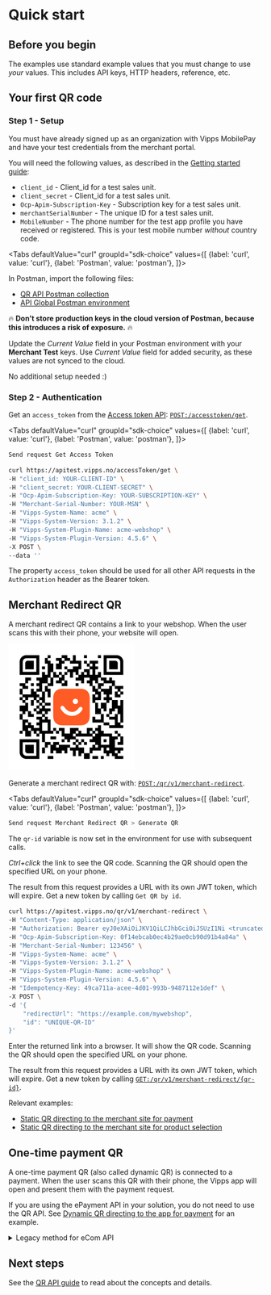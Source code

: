 <!-- START_METADATA
---
title: Quick start for the QR API
sidebar_label: Quick start
sidebar_position: 20
description: Quick steps for getting started with the QR API.
toc_min_heading_level: 2
toc_max_heading_level: 5
pagination_next: null
pagination_prev: null
---

import ApiSchema from '@theme/ApiSchema';
import Tabs from '@theme/Tabs';
import TabItem from '@theme/TabItem';
END_METADATA -->

# Quick start

## Before you begin

The examples use standard example values that you must change to
use *your* values. This includes API keys, HTTP headers, reference, etc.

## Your first QR code

### Step 1 - Setup

You must have already signed up as an organization with Vipps MobilePay and have
your test credentials from the merchant portal.

You will need the following values, as described in the
[Getting started guide](https://developer.vippsmobilepay.com/docs/getting-started):

* `client_id` - Client_id for a test sales unit.
* `client_secret` - Client_id for a test sales unit.
* `Ocp-Apim-Subscription-Key` - Subscription key for a test sales unit.
* `merchantSerialNumber` - The unique ID for a test sales unit.
* `MobileNumber` - The phone number for the test app profile you have received or registered. This is your test mobile number *without* country code.

<Tabs
defaultValue="curl"
groupId="sdk-choice"
values={[
{label: 'curl', value: 'curl'},
{label: 'Postman', value: 'postman'},
]}>
<TabItem value="postman">

In Postman, import the following files:

* [QR API Postman collection](/tools/vipps-qr-api-postman-collection.json)
* [API Global Postman environment](https://github.com/vippsas/vipps-developers/blob/master/tools/vipps-api-global-postman-environment.json)

🔥 **Don't store production keys in the cloud version of Postman, because this introduces a risk of exposure.** 🔥

Update the *Current Value* field in your Postman environment with your **Merchant Test** keys.
Use *Current Value* field for added security, as these values are not synced to the cloud.

</TabItem>
<TabItem value="curl">

No additional setup needed :)

</TabItem>
</Tabs>

### Step 2 - Authentication

Get an `access_token` from the
[Access token API](https://developer.vippsmobilepay.com/docs/APIs/access-token-api):
[`POST:/accesstoken/get`](https://developer.vippsmobilepay.com/api/access-token#tag/Authorization-Service/operation/fetchAuthorizationTokenUsingPost).

<Tabs
defaultValue="curl"
groupId="sdk-choice"
values={[
{label: 'curl', value: 'curl'},
{label: 'Postman', value: 'postman'},
]}>
<TabItem value="postman">

```bash
Send request Get Access Token
```

</TabItem>
<TabItem value="curl">

```bash
curl https://apitest.vipps.no/accessToken/get \
-H "client_id: YOUR-CLIENT-ID" \
-H "client_secret: YOUR-CLIENT-SECRET" \
-H "Ocp-Apim-Subscription-Key: YOUR-SUBSCRIPTION-KEY" \
-H "Merchant-Serial-Number: YOUR-MSN" \
-H "Vipps-System-Name: acme" \
-H "Vipps-System-Version: 3.1.2" \
-H "Vipps-System-Plugin-Name: acme-webshop" \
-H "Vipps-System-Plugin-Version: 4.5.6" \
-X POST \
--data ''
```

</TabItem>
</Tabs>

The property `access_token` should be used for all other API requests in the `Authorization` header as the Bearer token.

## Merchant Redirect QR

A merchant redirect QR contains a link to your webshop. When the user scans this with their phone, your website will open.

![QR code](images/demo-qr.png)

Generate a merchant redirect QR with:
[`POST:/qr/v1/merchant-redirect`](https://developer.vippsmobilepay.com/api/qr#tag/Merchant-redirect-QR/operation/CreateMerchantRedirectQr).

<Tabs
defaultValue="curl"
groupId="sdk-choice"
values={[
{label: 'curl', value: 'curl'},
{label: 'Postman', value: 'postman'},
]}>
<TabItem value="postman">

```bash
Send request Merchant Redirect QR > Generate QR
```

The `qr-id` variable is now set in the environment for use with subsequent calls.

*Ctrl+click* the link to see the QR code. Scanning the QR should open the specified URL on your phone.

The result from this request provides a URL with its own JWT token, which will expire.
Get a new token by calling `Get QR by id`.

</TabItem>
<TabItem value="curl">

```bash
curl https://apitest.vipps.no/qr/v1/merchant-redirect \
-H "Content-Type: application/json" \
-H "Authorization: Bearer eyJ0eXAiOiJKV1QiLCJhbGciOiJSUzI1Ni <truncated>" \
-H "Ocp-Apim-Subscription-Key: 0f14ebcab0ec4b29ae0cb90d91b4a84a" \
-H "Merchant-Serial-Number: 123456" \
-H "Vipps-System-Name: acme" \
-H "Vipps-System-Version: 3.1.2" \
-H "Vipps-System-Plugin-Name: acme-webshop" \
-H "Vipps-System-Plugin-Version: 4.5.6" \
-H "Idempotency-Key: 49ca711a-acee-4d01-993b-9487112e1def" \
-X POST \
-d '{
    "redirectUrl": "https://example.com/mywebshop",
    "id": "UNIQUE-QR-ID"
}'
```

Enter the returned link into a browser. It will show the QR code. Scanning the QR should open the specified URL on your phone.

The result from this request provides a URL with its own JWT token, which will expire.
Get a new token by calling
[`GET:/qr/v1/merchant-redirect/{qr-id}`](https://developer.vippsmobilepay.com/api/qr#tag/Merchant-redirect-QR/operation/GetMerchantRedirectQrById).

</TabItem>
</Tabs>

Relevant examples:

* [Static QR directing to the merchant site for payment](https://developer.vippsmobilepay.com/docs/solutions/vending-machines/qr-to-merchant-site-payment-only/)
* [Static QR directing to the merchant site for product selection](https://developer.vippsmobilepay.com/docs/solutions/vending-machines/qr-to-merchant-site-product-selection/)

## One-time payment QR

A one-time payment QR (also called dynamic QR) is connected to a payment. When the user scans this QR with their phone,
the Vipps app will open and present them with the payment request.

If you are using the ePayment API in your solution, you do not need to use the QR API.
See
[Dynamic QR directing to the app for payment](https://developer.vippsmobilepay.com/docs/solutions/vending-machines/one-time-payment/) for an example.

<details>
<summary>Legacy method for eCom API</summary>
<div>

Create a payment and get the unique payment reference.

<Tabs
defaultValue="curl"
groupId="sdk-choice"
values={[
{label: 'curl', value: 'curl'},
{label: 'Postman', value: 'postman'},
]}>
<TabItem value="postman">

```bash
Send request Initiate Payment
```

The `orderId` and `vippsLandingPageUrl` variables are now in the environment of this Postman example.

</TabItem>
<TabItem value="curl">

```bash
curl --location 'https://apitest.vipps.no/ecomm/v2/payments/' \
-H 'Content-Type: application/json' \
-H "Authorization: Bearer eyJ0eXAiOiJKV1QiLCJhbGciOiJSUzI1Ni <truncated>" \
-H "Ocp-Apim-Subscription-Key: 0f14ebcab0ec4b29ae0cb90d91b4a84a" \
-H "Merchant-Serial-Number: 123456" \
-H "Vipps-System-Name: acme" \
-H "Vipps-System-Version: 3.1.2" \
-H "Vipps-System-Plugin-Name: acme-webshop" \
-H "Vipps-System-Plugin-Version: 4.5.6" \
-X POST \
-d '{
  "customerInfo": {
    "mobileNumber": "91234567"
  },
  "merchantInfo": {
    "merchantSerialNumber": "123456",
    "callbackPrefix":"https://example.com/vipps/callbacks-for-payment-update-from-vipps",
    "fallBack": "https://example.com/vipps/fallback-result-page-for-both-success-and-failure/acme-shop-123-order123abc",
  },
  "transaction": {
    "amount": 49900,
    "orderId": "UNIQUE-PAYMENT-REFERENCE",
    "transactionText": "One pair of socks.",
}
}'
```

Note that `orderId` must be unique for each payment you create.

</TabItem>
</Tabs>

Take note of the URL that is returned in the response body and provide it in the
[POST:/qr/v1](https://developer.vippsmobilepay.com/api/qr/#tag/One-time-payment-QR/operation/generateOtpQr)
request to generate the one-time payment QR.

<Tabs
defaultValue="curl"
groupId="sdk-choice"
values={[
{label: 'curl', value: 'curl'},
{label: 'Postman', value: 'postman'},
]}>
<TabItem value="postman">

```bash
Send request Generate OTP QR
```

This supplies `vippsLandingPageUrl` to
[`POST:/qr/v1`](https://developer.vippsmobilepay.com/api/qr#tag/One-time-payment-QR/operation/generateOtpQr)
to provide a URL that can be used to show a QR code.

*Ctrl+click* the link to see the QR code. Scanning the QR should open the test app on your phone and allow you to complete the one-time purchase.

</TabItem>
<TabItem value="curl">

```bash
curl --location 'https://apitest.vipps.no/qr/v1' \
-H 'Content-Type: application/json' \
-H "Authorization: Bearer eyJ0eXAiOiJKV1QiLCJhbGciOiJSUzI1Ni <truncated>" \
-H "Ocp-Apim-Subscription-Key: 0f14ebcab0ec4b29ae0cb90d91b4a84a" \
-H "Merchant-Serial-Number: 123456" \
-H "Vipps-System-Name: acme" \
-H "Vipps-System-Version: 3.1.2" \
-H "Vipps-System-Plugin-Name: acme-webshop" \
-H "Vipps-System-Plugin-Version: 4.5.6" \
-X POST \
-d '{
    "url": "https://apitest.vipps.no/dwo-api-application/v1/deeplink/vippsgateway?v=2&token=eyJraWQiOiJqd3RrZXkiLCJhbGciOiJSUzI1NiJ<truncated>"
}'
```

</TabItem>
</Tabs>

</div>
</details>

## Next steps

See the [QR API guide](vipps-qr-api.md) to read about the concepts and details.
